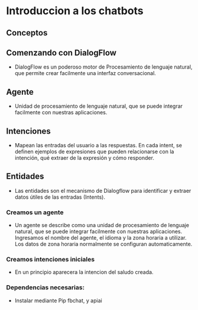 # Introduccion a los chatbots

## Conceptos

## Comenzando con DialogFlow

- DialogFlow es un poderoso motor de Procesamiento de lenguaje natural, que permite crear facilmente una interfaz conversacional.

## Agente

- Unidad de procesamiento de lenguaje natural, que se puede integrar facilmente con nuestras aplicaciones.

## Intenciones

- Mapean las entradas del usuario a las respuestas. En cada intent, se definen ejemplos de expresiones que pueden relacionarse con la intención, qué extraer de la expresión y cómo responder.

## Entidades

- Las entidades son el mecanismo de Dialogflow para identificar y extraer datos útiles de las entradas (Intents).

### Creamos un agente

- Un agente se describe como una unidad de procesamiento de lenguaje natural, que se puede integrar facilmente con nuestras aplicaciones. Ingresamos el nombre del agente, el idioma y la zona horaria a utilizar. Los datos de zona horaria normalmente se configuran automaticamente.

### Creamos intenciones iniciales

- En un principio aparecera la intencion del saludo creada. 

### Dependencias necesarias:

- Instalar mediante Pip fbchat, y apiai
